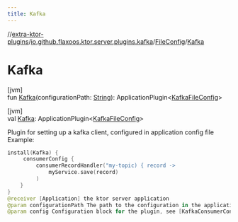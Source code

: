 ```yaml
---
title: Kafka
---
```

//[extra-ktor-plugins](../../../index.md)/[io.github.flaxoos.ktor.server.plugins.kafka](../index.md)/[FileConfig](index.md)/[Kafka](-kafka.md)



# Kafka



[jvm]\
fun [Kafka](-kafka.md)(configurationPath: [String](https://kotlinlang.org/api/latest/jvm/stdlib/kotlin/-string/index.md)): ApplicationPlugin&lt;[KafkaFileConfig](../-kafka-file-config/index.md)&gt;





[jvm]\
val [Kafka](-kafka.md): ApplicationPlugin&lt;[KafkaFileConfig](../-kafka-file-config/index.md)&gt;



Plugin for setting up a kafka client, configured in application config file Example:

```kotlin
install(Kafka) {
     consumerConfig {
         consumerRecordHandler("my-topic) { record ->
             myService.save(record)
         )
    }
}
@receiver [Application] the ktor server application
@param configurationPath The path to the configuration in the application configuration file
@param config Configuration block for the plugin, see [KafkaConsumerConfig]
```



